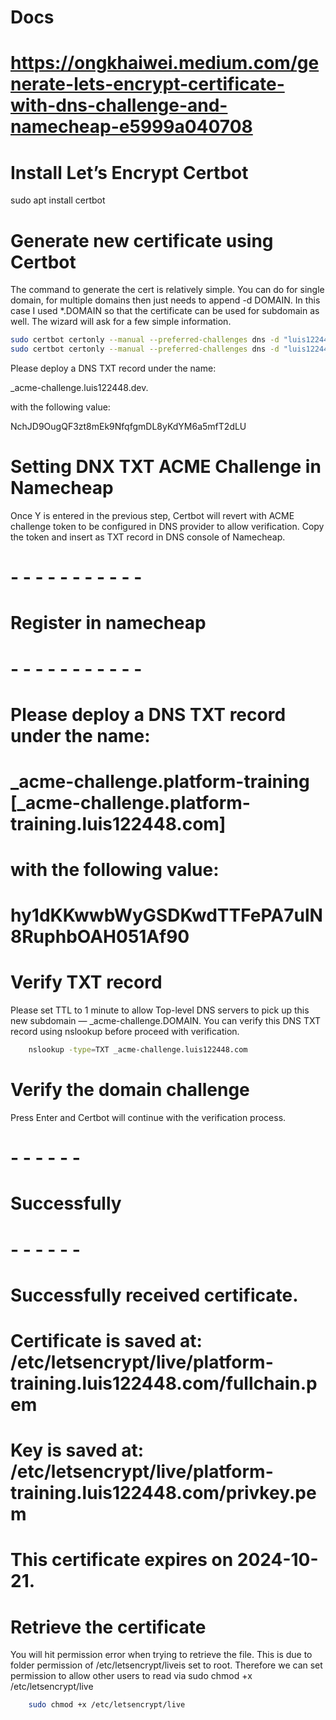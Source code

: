 # Docs
# https://ongkhaiwei.medium.com/generate-lets-encrypt-certificate-with-dns-challenge-and-namecheap-e5999a040708

# Install Let’s Encrypt Certbot 
sudo apt install certbot

# Generate new certificate using Certbot
The command to generate the cert is relatively simple. You can do for single domain, for multiple domains then just needs to append -d DOMAIN. In this case I used *.DOMAIN so that the certificate can be used for subdomain as well. The wizard will ask for a few simple information.

```bash
sudo certbot certonly --manual --preferred-challenges dns -d "luis122448.com" -d "*.luis122448.com"
sudo certbot certonly --manual --preferred-challenges dns -d "luis122448.dev" -d "*.luis122448.dev"
```

Please deploy a DNS TXT record under the name:

_acme-challenge.luis122448.dev.

with the following value:

NchJD9OugQF3zt8mEk9NfqfgmDL8yKdYM6a5mfT2dLU

# Setting DNX TXT ACME Challenge in Namecheap
Once Y is entered in the previous step, Certbot will revert with ACME challenge token to be configured in DNS provider to allow verification. Copy the token and insert as TXT record in DNS console of Namecheap.

# - - - - - - - - - - - 
# Register in namecheap 
# - - - - - - - - - - -
# Please deploy a DNS TXT record under the name:
# _acme-challenge.platform-training [_acme-challenge.platform-training.luis122448.com]
# with the following value:
# hy1dKKwwbWyGSDKwdTTFePA7ulN8RuphbOAH051Af90

# Verify TXT record 
Please set TTL to 1 minute to allow Top-level DNS servers to pick up this new subdomain — _acme-challenge.DOMAIN. You can verify this DNS TXT record using nslookup before proceed with verification.

```bash
    nslookup -type=TXT _acme-challenge.luis122448.com
```

# Verify the domain challenge
Press Enter and Certbot will continue with the verification process.

# - - - - - -
# Successfully 
# - - - - - -
# Successfully received certificate.
# Certificate is saved at: /etc/letsencrypt/live/platform-training.luis122448.com/fullchain.pem
# Key is saved at:         /etc/letsencrypt/live/platform-training.luis122448.com/privkey.pem
# This certificate expires on 2024-10-21.

# Retrieve the certificate
You will hit permission error when trying to retrieve the file. This is due to folder permission of /etc/letsencrypt/liveis set to root. Therefore we can set permission to allow other users to read via sudo chmod +x /etc/letsencrypt/live

```bash
    sudo chmod +x /etc/letsencrypt/live
```